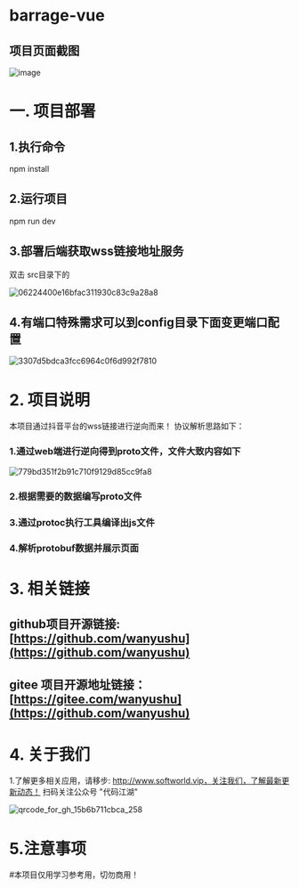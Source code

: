 # barrage-vue

## 项目页面截图
![image](https://github.com/wanyushu/barrage-vue/assets/55966772/41375028-644e-478c-8fe9-ec3e58cfa02e)

# 一. 项目部署
  ## 1.执行命令
   npm install
  ## 2.运行项目
   npm run dev
  ## 3.部署后端获取wss链接地址服务
   双击 src目录下的

![06224400e16bfac311930c83c9a28a8](https://github.com/wanyushu/barrage-vue/assets/55966772/189495eb-b2c1-4010-a84b-53563b89ba9d)

##   4.有端口特殊需求可以到config目录下面变更端口配置

![3307d5bdca3fcc6964c0f6d992f7810](https://github.com/wanyushu/barrage-vue/assets/55966772/911110f1-5ced-4e91-b02e-8ad99d053790)

# 2. 项目说明

 本项目通过抖音平台的wss链接进行逆向而来！
协议解析思路如下：
### 1.通过web端进行逆向得到proto文件，文件大致内容如下
![779bd351f2b91c710f9129d85cc9fa8](https://github.com/wanyushu/barrage-vue/assets/55966772/9981add0-1cda-4cf2-b4e8-f5fd836e53e6)

### 2.根据需要的数据编写proto文件
### 3.通过protoc执行工具编译出js文件
### 4.解析protobuf数据并展示页面

# 3. 相关链接

## github项目开源链接: [https://github.com/wanyushu](https://github.com/wanyushu)
## gitee 项目开源地址链接：[https://gitee.com/wanyushu](https://github.com/wanyushu)

# 4. 关于我们
   1.了解更多相关应用，请移步: http://www.softworld.vip，关注我们，了解最新更新动态！
   扫码关注公众号 "代码江湖"

![qrcode_for_gh_15b6b711cbca_258](https://github.com/wanyushu/barrage-vue/assets/55966772/d154cbef-a8d4-44df-bd5f-3ee202afba7f)


# 5.注意事项
#本项目仅用学习参考用，切勿商用！



